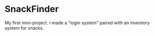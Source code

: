 # SnackFinder
My first mini-project. I made a "login system" paired with an inventory system for snacks.
